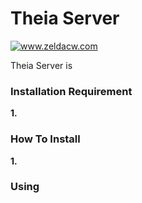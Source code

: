 # Theia Server


[<img src="https://raw.githubusercontent.com/malike/theia-server/master/theia.png" alt="www.zeldacw.com">](www.zeldacw.com)

Theia Server is 



### Installation Requirement

**1.**
 

### How To Install

**1.**

### Using




